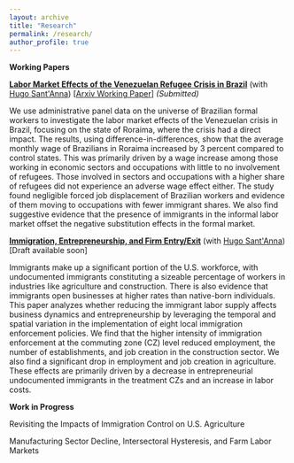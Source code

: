 ```yaml
---
layout: archive
title: "Research"
permalink: /research/
author_profile: true
---
```


**Working Papers**


[**Labor Market Effects of the Venezuelan Refugee Crisis in Brazil**](https://shsamyam.github.io/files/SantAnnaShrestha2023.pdf) (with [Hugo Sant'Anna](https://hsantanna.org/)) [[Arxiv Working Paper](https://arxiv.org/abs/2302.04201)] *(Submitted)*

We use administrative panel data on the universe of Brazilian formal workers to investigate the labor market effects of the Venezuelan crisis in Brazil, focusing on the state of Roraima, where the crisis had a direct impact. The results, using difference-in-differences, show that the average monthly wage of Brazilians in Roraima increased by 3 percent compared to control states. This was primarily driven by a wage increase among those working in economic sectors and occupations with little to no involvement of refugees. Those involved in sectors and occupations with a higher share of refugees did not experience an adverse wage effect either. The study found negligible forced job displacement of Brazilian workers and evidence of them moving to occupations with fewer immigrant shares. We also find suggestive evidence that the presence of immigrants in the informal labor market offset the negative substitution effects in the formal market.

[**Immigration, Entrepreneurship, and Firm Entry/Exit**](https://shsamyam.github.io/files/ShresthaSantAnna2023.pdf) (with [Hugo Sant'Anna](https://hsantanna.org/)) [Draft available soon]

Immigrants make up a significant portion of the U.S. workforce, with undocumented immigrants constituting a sizeable percentage of workers in industries like agriculture and construction. There is also evidence that immigrants open businesses at higher rates than native-born individuals. This paper analyzes whether reducing the immigrant labor supply affects business dynamics and entrepreneurship by leveraging the temporal and spatial variation in the implementation of eight local immigration enforcement policies. We find that the higher intensity of immigration enforcement at the commuting zone (CZ) level reduced employment, the number of establishments, and job creation in the construction sector. We also find a significant drop in employment and job creation in agriculture. These effects are primarily driven by a decrease in entrepreneurial undocumented immigrants in the treatment CZs and an increase in labor costs.

**Work in Progress**

Revisiting the Impacts of Immigration Control on U.S. Agriculture

Manufacturing Sector Decline, Intersectoral Hysteresis, and Farm Labor Markets
